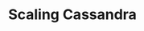 ---
title: Scaling Cassandra
menu:
  docs_{{ .version }}:
    identifier: cas-scaling
    name: Scaling
    parent: cas-cassandra-guides
    weight: 43
menu_name: docs_{{ .version }}
---